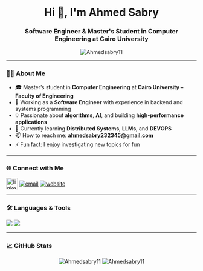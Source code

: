 <h1 align="center">Hi 👋, I'm Ahmed Sabry</h1>
<h3 align="center">Software Engineer & Master's Student in Computer Engineering at Cairo University</h3>

<p align="center">
  <img src="https://komarev.com/ghpvc/?username=Ahmedsabry11&label=Profile%20views&color=0e75b6&style=flat" alt="Ahmedsabry11" />
</p>

---

### 👨‍💻 About Me

- 🎓 Master’s student in **Computer Engineering** at **Cairo University – Faculty of Engineering**
- 💼 Working as a **Software Engineer** with experience in backend and systems programming
- 💡 Passionate about **algorithms**, **AI**, and building **high-performance applications**
- 🌱 Currently learning **Distributed Systems**, **LLMs**, and **DEVOPS**
- 📫 How to reach me: **ahmedsabry232345@gmail.com**
- ⚡ Fun fact: I enjoy investigating new topics for fun

---

### 🌐 Connect with Me

<p align="left">
  <a href="https://linkedin.com/in/ahmed-sabry-209601222" target="blank"><img align="center" src="https://skillicons.dev/icons?i=linkedin" alt="linkedin" height="30" /></a>
  <a href="mailto:ahmedsabry232345@gmail.com"><img align="center" src="https://img.icons8.com/fluency/30/gmail.png" alt="email" /></a>
  <a href="https://github.com/Ahmedsabry11/"><img align="center" src="https://img.icons8.com/fluency/30/github.png" alt="website" /></a>
</p>

---


### 🛠️ Languages & Tools

<p align="left">
  <img src="https://skillicons.dev/icons?i=c,cpp,cs,js,nodejs,python,java,bash,postgres,mongodb,docker,linux,pytorch,opencv,git" />
  <img src="https://img.shields.io/badge/OpenAI-412991?logo=openai&logoColor=white&style=flat" />
</p>

</p>

---

### 📈 GitHub Stats

<p align="center">
  <img src="https://github-readme-stats.vercel.app/api?username=Ahmedsabry11&show_icons=true&theme=radical" alt="Ahmedsabry11" />
  <img src="https://github-readme-streak-stats.herokuapp.com/?user=Ahmedsabry11&theme=radical" alt="Ahmedsabry11" />
</p>

